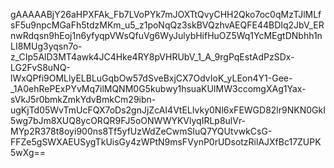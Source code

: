 gAAAAABjY26aHPXFAk_Fb7LVoPYk7mJOXTtQvyCHH2Qko7oc0qMzTJlMLfsF5u9npcMGaFh5tdzMKm_u5_z1poNqQz3skBVQzhvAEQFE44BDIq2JbV_ERnwRdqsn9hEoj1n6yfyqpVWsQfuVg6WyJulybHifHuOZ5Wq1YcMEgtDNbhh1nLI8MUg3yqsn7o-z_CIp5AlD3MT4awk4JC4Hke4RY8pVHRUbV_1_A_9rgPqEstAdPzSDx-LG2FvS8uNQ-lWxQPfi9OMLlyELBLuGqbOw57dSveBxjCX7OdvIoK_yLEon4Y1-Gee-_1A0ehRePExPYvMq7ilMQNM0G5kubwy1hsuaKUIMW3ccomgXAg1Yax-sVkJ5r0bmkZmkYdvBmkCm29ibn-ugKjTd05WvTmUcFQX7oDs2gnJjZcAI4VtELIvky0Nl6xFEWGD82lr9NKN0GkI5wg7bJm8XUQ8ycORQR9FJ5oONWWYKVlyqIRLp8ulVr-MYp2R378t8oyi900ns8Tf5yfUzWdZeCwmSluQ7YQUtvwkCsG-FFZe5gSWXAEUSygTkUisGy4zWPtN9msFVynP0rUDsotzRilAJXfBc17ZUPK5wXg==